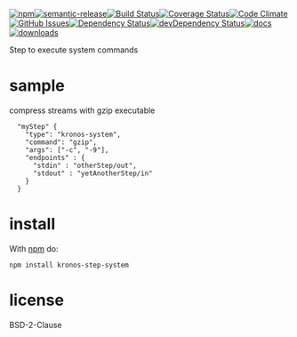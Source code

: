 [![npm](https://img.shields.io/npm/v/kronos-step-system.svg)](https://www.npmjs.com/package/kronos-step-system)[![semantic-release](https://img.shields.io/badge/%20%20%F0%9F%93%A6%F0%9F%9A%80-semantic--release-e10079.svg)](https://github.com/Kronos-Integration/kronos-step-system)[![Build Status](https://secure.travis-ci.org/Kronos-Integration/kronos-step-system.png)](http://travis-ci.org/Kronos-Integration/kronos-step-system)[![Coverage Status](https://coveralls.io/repos/Kronos-Integration/kronos-step-system/badge.svg)](https://coveralls.io/r/Kronos-Integration/kronos-step-system)[![Code Climate](https://codeclimate.com/github/Kronos-Integration/kronos-step-system/badges/gpa.svg)](https://codeclimate.com/github/Kronos-Integration/kronos-step-system)[![GitHub Issues](https://img.shields.io/github/issues/Kronos-Integration/kronos-step-system.svg?style=flat-square)](https://github.com/Kronos-Integration/kronos-step-system/issues)[![Dependency Status](https://david-dm.org/Kronos-Integration/kronos-step-system.svg)](https://david-dm.org/Kronos-Integration/kronos-step-system)[![devDependency Status](https://david-dm.org/Kronos-Integration/kronos-step-system/dev-status.svg)](https://david-dm.org/Kronos-Integration/kronos-step-system#info=devDependencies)[![docs](http://inch-ci.org/github/Kronos-Integration/kronos-step-system.svg?branch=master)](http://inch-ci.org/github/Kronos-Integration/kronos-step-system)[![downloads](http://img.shields.io/npm/dm/kronos-step-system.svg?style=flat-square)](https://npmjs.org/package/kronos-step-system)

Step to execute system commands

sample
======

compress streams with gzip executable

```
  "myStep" {
    "type": "kronos-system",
    "command": "gzip",
    "args": ["-c", "-9"],
    "endpoints" : {
      "stdin" : "otherStep/out",
      "stdout" : "yetAnotherStep/in"
    }
  }
```

install
=======

With [npm](http://npmjs.org) do:

```
npm install kronos-step-system
```

license
=======

BSD-2-Clause
